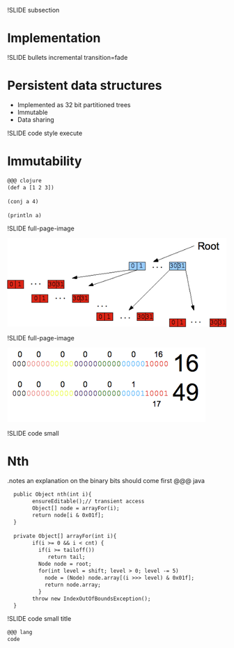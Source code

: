 !SLIDE subsection

# Implementation 

!SLIDE bullets incremental transition=fade

# Persistent data structures

* Implemented as 32 bit partitioned trees
* Immutable
* Data sharing 

!SLIDE code style execute
# Immutability 

    @@@ clojure
    (def a [1 2 3])
    
    (conj a 4)

    (println a)

!SLIDE full-page-image

![Persistent vector](persistentvector.png "persistent-vector")


!SLIDE full-page-image

![Persistent vector](bin-map.png "binary partitoining")

!SLIDE code small

# Nth 
.notes an explanation on the binary bits should come first
    @@@ java

      public Object nth(int i){
            ensureEditable();// transient access
            Object[] node = arrayFor(i);
            return node[i & 0x01f];
      } 

      private Object[] arrayFor(int i){
            if(i >= 0 && i < cnt) {
              if(i >= tailoff())
                 return tail;
              Node node = root;
              for(int level = shift; level > 0; level -= 5)
                node = (Node) node.array[(i >>> level) & 0x01f];
                return node.array;
              }
            throw new IndexOutOfBoundsException();
      } 

!SLIDE code small
title 

    @@@ lang
    code
